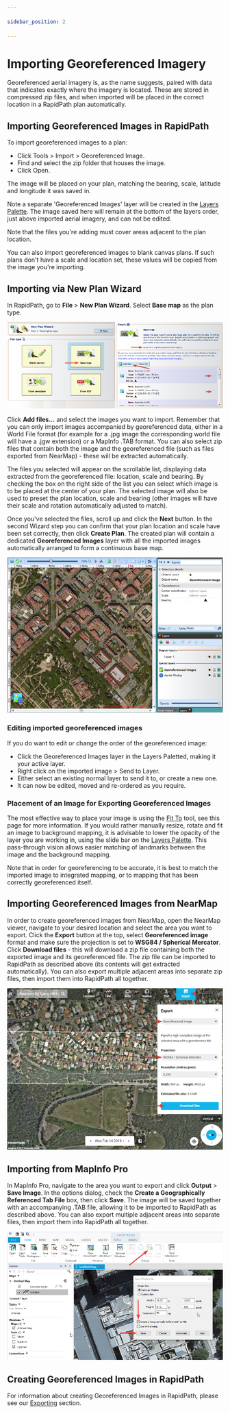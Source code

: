 ```yaml
---

sidebar_position: 2

---
```

# Importing Georeferenced Imagery

Georeferenced aerial imagery is, as the name suggests, paired with data that indicates exactly where the imagery is located. These are stored in compressed zip files, and when imported will be placed in the correct location in a RapidPath plan automatically.

## Importing Georeferenced Images in RapidPath

To import georeferenced images to a plan:

- Click Tools > Import > Georeferenced Image.
- Find and select the zip folder that houses the image.
- Click Open.

The image will be placed on your plan, matching the bearing, scale, latitude and longitude it was saved in.

Note a separate 'Georeferenced Images' layer will be created in the [Layers Palette](/docs/rapidpath/using-layers/using-layers.md).
The image saved here will remain at the bottom of the layers order, just above imported aerial imagery, and can not be edited.

Note that the files you're adding must cover areas adjacent to the plan location.

You can also import georeferenced images to blank canvas plans. If such plans don't have a scale and location set, these values will be copied from the image you're importing.

## Importing via New Plan Wizard

In RapidPath, go to **File** > **New Plan Wizard**. Select **Base map** as the plan type.

![Importing_via_New_Plan_Wizard](./assets/Importing_via_New_Plan_Wizard.jpg)

Click **Add files...** and select the images you want to import. Remember that you can only import images accompanied by georeferenced data, either in a World File format (for example for a .jpg image the corresponding world file will have a .jgw extension) or a MapInfo .TAB format. You can also select zip files that contain both the image and the georeferenced file (such as files exported from NearMap) - these will be extracted automatically.

The files you selected will appear on the scrollable list, displaying data extracted from the georeferenced file: location, scale and bearing. By checking the box on the right side of the list you can select which image is to be placed at the center of your plan. The selected image will also be used to preset the plan location, scale and bearing (other images will have their scale and rotation automatically adjusted to match).

Once you've selected the files, scroll up and click the **Next** button. In the second Wizard step you can confirm that your plan location and scale have been set correctly, then click **Create Plan**. The created plan will contain a dedicated **Georeferenced Images** layer with all the imported images automatically arranged to form a continuous base map.

![Georeferenced_Image](./assets/Georeferenced_Image.png)

### Editing imported georeferenced images

If you do want to edit or change the order of the georeferenced image:

- Click the Georeferenced Images layer in the Layers Paletted, making it your active layer.
- Right click on the imported image > Send to Layer.
- Either select an existing normal layer to send it to, or create a new one.
- It can now be edited, moved and re-ordered as you require.

### Placement of an Image for Exporting Georeferenced Images

The most effective way to place your image is using the [Fit To](/docs/rapidpath/integrated-mapping/the-fit-to-tool.md) tool, see this page for more information.
If you would rather manually resize, rotate and fit an image to background mapping, it is advisable to lower the opacity of the layer you are working in, using the slide bar on the [Layers Palette](/docs/rapidpath/using-layers/). This pass-through vision allows easier matching of landmarks between the image and the background mapping.

Note that in order for georeferencing to be accurate, it is best to match the imported image to integrated mapping, or to mapping that has been correctly georeferenced itself.

## Importing Georeferenced Images from NearMap

In order to create georeferenced images from NearMap, open the NearMap viewer, navigate to your desired location and select the area you want to export. Click the **Export** button at the top, select **Georeferenced image** format and make sure the projection is set to **WSG84 / Spherical Mercator**. Click **Download files** - this will download a zip file containing both the exported image and its georeferenced file.
The zip file can be imported to RapidPath as described above (its contents will get extracted automatically). You can also export multiple adjacent areas into separate zip files, then import them into RapidPath all together.

![NearMap_export](./assets/NearMap_export.jpg)

## Importing from MapInfo Pro

In MapInfo Pro, navigate to the area you want to export and click **Output** > **Save Image**. In the options dialog, check the **Create a Geographically Referenced Tab File** box, then click **Save**. The image will be saved together with an accompanying .TAB file, allowing it to be imported to RapidPath as described above. You can also export multiple adjacent areas into separate files, then import them into RapidPath all together.

![Exporting_from_MapInfo_Pro](./assets/Exporting_from_MapInfo_Pro.jpg)

## Creating Georeferenced Images in RapidPath

For information about creating Georeferenced Images in RapidPath, please see our [Exporting](/docs/rapidpath/exporting-plans/printing-plans.md) section.
